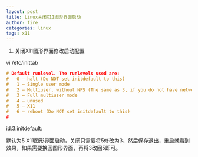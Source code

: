 ```yaml
---
layout: post
title: Linux关闭X11图形界面启动
author: fire
categories: linux 
tags: x11
---
```


1. 关闭X11图形界面修改启动配置

vi /etc/inittab

```c
# Default runlevel. The runlevels used are:
#   0 – halt (Do NOT set initdefault to this)
#   1 – Single user mode
#   2 – Multiuser, without NFS (The same as 3, if you do not have networking)
#   3 – Full multiuser mode
#   4 – unused
#   5 – X11
#   6 – reboot (Do NOT set initdefault to this)
#
```

id:3:initdefault:

默认为5 X11图形界面启动，关闭只需要将5修改为3，然后保存退出，重启就看到效果，如果需要换回图形界面，再将3改回5即可。